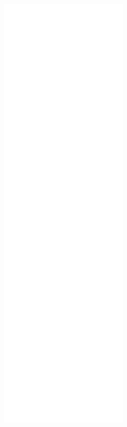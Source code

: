 <p  align="center">
  <picture>
    <img width="75%" src="/github-metrics.svg" alt="Metrics">
  </picture>
</p>
